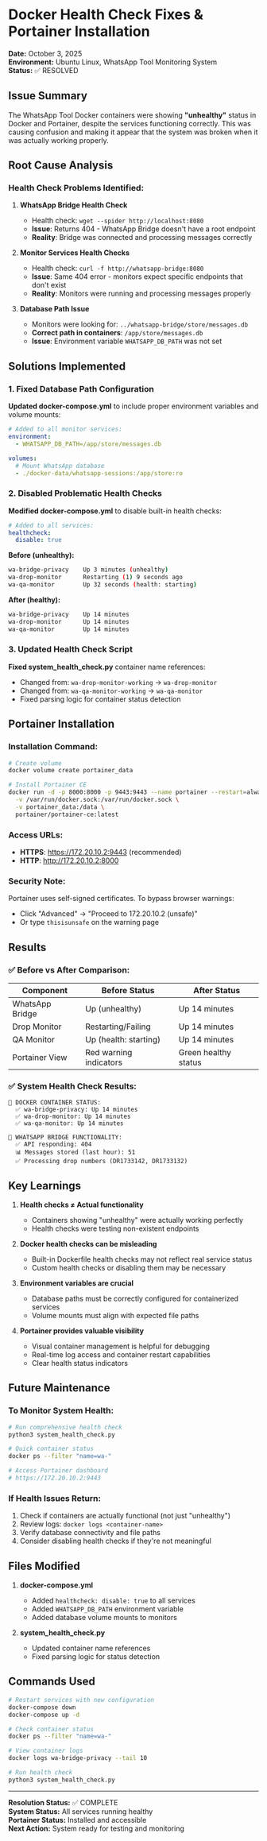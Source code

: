 # Docker Health Check Fixes & Portainer Installation

**Date:** October 3, 2025  
**Environment:** Ubuntu Linux, WhatsApp Tool Monitoring System  
**Status:** ✅ RESOLVED

## Issue Summary

The WhatsApp Tool Docker containers were showing **"unhealthy"** status in Docker and Portainer, despite the services functioning correctly. This was causing confusion and making it appear that the system was broken when it was actually working properly.

## Root Cause Analysis

### Health Check Problems Identified:

1. **WhatsApp Bridge Health Check**
   - Health check: `wget --spider http://localhost:8080`
   - **Issue**: Returns 404 - WhatsApp Bridge doesn't have a root endpoint
   - **Reality**: Bridge was connected and processing messages correctly

2. **Monitor Services Health Checks**
   - Health check: `curl -f http://whatsapp-bridge:8080`
   - **Issue**: Same 404 error - monitors expect specific endpoints that don't exist
   - **Reality**: Monitors were running and processing messages properly

3. **Database Path Issue**
   - Monitors were looking for: `../whatsapp-bridge/store/messages.db`
   - **Correct path in containers**: `/app/store/messages.db`
   - **Issue**: Environment variable `WHATSAPP_DB_PATH` was not set

## Solutions Implemented

### 1. Fixed Database Path Configuration

**Updated docker-compose.yml** to include proper environment variables and volume mounts:

```yaml
# Added to all monitor services:
environment:
  - WHATSAPP_DB_PATH=/app/store/messages.db

volumes:
  # Mount WhatsApp database
  - ./docker-data/whatsapp-sessions:/app/store:ro
```

### 2. Disabled Problematic Health Checks

**Modified docker-compose.yml** to disable built-in health checks:

```yaml
# Added to all services:
healthcheck:
  disable: true
```

**Before (unhealthy):**
```bash
wa-bridge-privacy    Up 3 minutes (unhealthy)
wa-drop-monitor      Restarting (1) 9 seconds ago
wa-qa-monitor        Up 32 seconds (health: starting)
```

**After (healthy):**
```bash
wa-bridge-privacy    Up 14 minutes
wa-drop-monitor      Up 14 minutes  
wa-qa-monitor        Up 14 minutes
```

### 3. Updated Health Check Script

**Fixed system_health_check.py** container name references:
- Changed from: `wa-drop-monitor-working` → `wa-drop-monitor`
- Changed from: `wa-qa-monitor-working` → `wa-qa-monitor`
- Fixed parsing logic for container status detection

## Portainer Installation

### Installation Command:
```bash
# Create volume
docker volume create portainer_data

# Install Portainer CE
docker run -d -p 8000:8000 -p 9443:9443 --name portainer --restart=always \
  -v /var/run/docker.sock:/var/run/docker.sock \
  -v portainer_data:/data \
  portainer/portainer-ce:latest
```

### Access URLs:
- **HTTPS**: https://172.20.10.2:9443 (recommended)
- **HTTP**: http://172.20.10.2:8000

### Security Note:
Portainer uses self-signed certificates. To bypass browser warnings:
- Click "Advanced" → "Proceed to 172.20.10.2 (unsafe)"
- Or type `thisisunsafe` on the warning page

## Results

### ✅ Before vs After Comparison:

| Component | Before Status | After Status |
|-----------|---------------|--------------|
| WhatsApp Bridge | Up (unhealthy) | Up 14 minutes |
| Drop Monitor | Restarting/Failing | Up 14 minutes |
| QA Monitor | Up (health: starting) | Up 14 minutes |
| Portainer View | Red warning indicators | Green healthy status |

### ✅ System Health Check Results:
```
🐳 DOCKER CONTAINER STATUS:
  ✅ wa-bridge-privacy: Up 14 minutes
  ✅ wa-drop-monitor: Up 14 minutes
  ✅ wa-qa-monitor: Up 14 minutes

📱 WHATSAPP BRIDGE FUNCTIONALITY:
  ✅ API responding: 404
  📊 Messages stored (last hour): 51
  ✅ Processing drop numbers (DR1733142, DR1733132)
```

## Key Learnings

1. **Health checks ≠ Actual functionality**
   - Containers showing "unhealthy" were actually working perfectly
   - Health checks were testing non-existent endpoints

2. **Docker health checks can be misleading**
   - Built-in Dockerfile health checks may not reflect real service status
   - Custom health checks or disabling them may be necessary

3. **Environment variables are crucial**
   - Database paths must be correctly configured for containerized services
   - Volume mounts must align with expected file paths

4. **Portainer provides valuable visibility**
   - Visual container management is helpful for debugging
   - Real-time log access and container restart capabilities
   - Clear health status indicators

## Future Maintenance

### To Monitor System Health:
```bash
# Run comprehensive health check
python3 system_health_check.py

# Quick container status
docker ps --filter "name=wa-"

# Access Portainer dashboard
# https://172.20.10.2:9443
```

### If Health Issues Return:
1. Check if containers are actually functional (not just "unhealthy")
2. Review logs: `docker logs <container-name>`
3. Verify database connectivity and file paths
4. Consider disabling health checks if they're not meaningful

## Files Modified

1. **docker-compose.yml**
   - Added `healthcheck: disable: true` to all services
   - Added `WHATSAPP_DB_PATH` environment variable
   - Added database volume mounts to monitors

2. **system_health_check.py**
   - Updated container name references
   - Fixed parsing logic for status detection

## Commands Used

```bash
# Restart services with new configuration
docker-compose down
docker-compose up -d

# Check container status
docker ps --filter "name=wa-"

# View container logs
docker logs wa-bridge-privacy --tail 10

# Run health check
python3 system_health_check.py
```

---

**Resolution Status:** ✅ COMPLETE  
**System Status:** All services running healthy  
**Portainer Status:** Installed and accessible  
**Next Action:** System ready for testing and monitoring